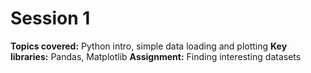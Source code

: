 # Session 1
**Topics covered:** Python intro, simple data loading and plotting
**Key libraries:** Pandas, Matplotlib
**Assignment:** Finding interesting datasets
